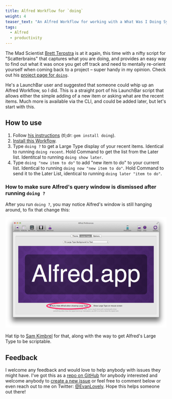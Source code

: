 ```yaml
---
title: Alfred Workflow for `doing`
weight: 4
teaser_text: "An Alfred Workflow for working with a What Was I Doing System."
tags:
  - Alfred
  - productivity
---
```

The Mad Scientist [Brett Terpstra](http://brettterpstra.com) is at it again, this time with a nifty script for "Scatterbrains" that captures what you are doing, and provides an easy way to find out what it was once you get off track and need to mentally re-orient yourself when coming back to a project – super handy in my opinion. Check out his [project page for `doing`](http://brettterpstra.com/projects/doing/). 

He's a LaunchBar user and suggested that someone could whip up an Alfred Workflow, so I did. This is a straight port of his LaunchBar script that allows either the simple adding of a new item or asking what are the recent items. Much more is available via the CLI, and could be added later, but let's start with this.

## How to use

1. Follow [his instructions](http://brettterpstra.com/projects/doing/) (tl;dr: `gem install doing`).
2. [Install this Workflow](/utilities/alfred/doing/Doing.alfredworkflow).
3. Type `doing ?` to get a Large Type display of your recent items. Identical to running `doing recent`. Hold Command to get the list from the Later list. Identitcal to running `doing show later`.
4. Type `doing "new item to do"` to add "new item to do" to your current list. Identical to running `doing now "new item to do"`. Hold Command to send it to the Later List, identical to running `doing later "item to do"`.


### How to make sure Alfred's query window is dismissed after running `doing ?`

After you run `doing ?`, you may notice Alfred's window is still hanging around, to fix that change this:

![Turn on Auto-Hide Large Type in Alfred Prefs](img/alfred-large-type.png)

Hat tip to [Sam Kimbrel](http://www.samkimbrel.com/posts/2013-12-24-os-x-shell-large-type.html) for that, along with the way to get Alfred's Large Type to be scriptable. 

## Feedback ##

I welcome any feedback and would love to help anybody with issues they might have. I've got this as a [repo on GitHub](https://github.com/EvanLovely/alfred--doing) for anybody interested and welcome anybody to [create a new issue](https://github.com/EvanLovely/alfred--doing/issues/new) or feel free to comment below or even reach out to me on Twitter: [@EvanLovely](http://twitter.com/EvanLovely). Hope this helps someone out there!